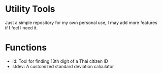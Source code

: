 # Utility Tools
Just a simple repository for my own personal use, I may add more features if I feel I need it.
# Functions
- id: Tool for finding 13th digit of a Thai citizen ID
- stdev: A customized standard deviation calculator
